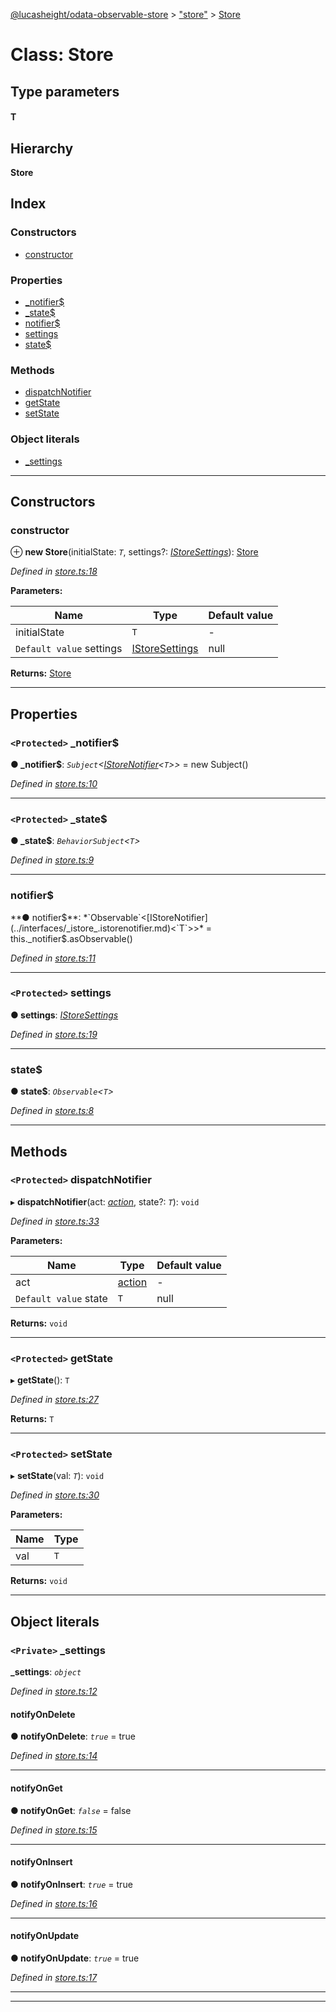 [@lucasheight/odata-observable-store](../README.md) > ["store"](../modules/_store_.md) > [Store](../classes/_store_.store.md)

# Class: Store

## Type parameters
#### T 
## Hierarchy

**Store**

## Index

### Constructors

* [constructor](_store_.store.md#constructor)

### Properties

* [_notifier$](_store_.store.md#_notifier_)
* [_state$](_store_.store.md#_state_)
* [notifier$](_store_.store.md#notifier_)
* [settings](_store_.store.md#settings)
* [state$](_store_.store.md#state_)

### Methods

* [dispatchNotifier](_store_.store.md#dispatchnotifier)
* [getState](_store_.store.md#getstate)
* [setState](_store_.store.md#setstate)

### Object literals

* [_settings](_store_.store.md#_settings)

---

## Constructors

<a id="constructor"></a>

###  constructor

⊕ **new Store**(initialState: *`T`*, settings?: *[IStoreSettings](../interfaces/_istore_.istoresettings.md)*): [Store](_store_.store.md)

*Defined in [store.ts:18](https://github.com/lucasheight/odata-observable-store/blob/d64bd24/src/store.ts#L18)*

**Parameters:**

| Name | Type | Default value |
| ------ | ------ | ------ |
| initialState | `T` | - |
| `Default value` settings | [IStoreSettings](../interfaces/_istore_.istoresettings.md) |  null |

**Returns:** [Store](_store_.store.md)

___

## Properties

<a id="_notifier_"></a>

### `<Protected>` _notifier$

**● _notifier$**: *`Subject`<[IStoreNotifier](../interfaces/_istore_.istorenotifier.md)<`T`>>* =  new Subject()

*Defined in [store.ts:10](https://github.com/lucasheight/odata-observable-store/blob/d64bd24/src/store.ts#L10)*

___
<a id="_state_"></a>

### `<Protected>` _state$

**● _state$**: *`BehaviorSubject`<`T`>*

*Defined in [store.ts:9](https://github.com/lucasheight/odata-observable-store/blob/d64bd24/src/store.ts#L9)*

___
<a id="notifier_"></a>

###  notifier$

**● notifier$**: *`Observable`<[IStoreNotifier](../interfaces/_istore_.istorenotifier.md)<`T`>>* =  this._notifier$.asObservable()

*Defined in [store.ts:11](https://github.com/lucasheight/odata-observable-store/blob/d64bd24/src/store.ts#L11)*

___
<a id="settings"></a>

### `<Protected>` settings

**● settings**: *[IStoreSettings](../interfaces/_istore_.istoresettings.md)*

*Defined in [store.ts:19](https://github.com/lucasheight/odata-observable-store/blob/d64bd24/src/store.ts#L19)*

___
<a id="state_"></a>

###  state$

**● state$**: *`Observable`<`T`>*

*Defined in [store.ts:8](https://github.com/lucasheight/odata-observable-store/blob/d64bd24/src/store.ts#L8)*

___

## Methods

<a id="dispatchnotifier"></a>

### `<Protected>` dispatchNotifier

▸ **dispatchNotifier**(act: *[action](../enums/_action_enum_.action.md)*, state?: *`T`*): `void`

*Defined in [store.ts:33](https://github.com/lucasheight/odata-observable-store/blob/d64bd24/src/store.ts#L33)*

**Parameters:**

| Name | Type | Default value |
| ------ | ------ | ------ |
| act | [action](../enums/_action_enum_.action.md) | - |
| `Default value` state | `T` |  null |

**Returns:** `void`

___
<a id="getstate"></a>

### `<Protected>` getState

▸ **getState**(): `T`

*Defined in [store.ts:27](https://github.com/lucasheight/odata-observable-store/blob/d64bd24/src/store.ts#L27)*

**Returns:** `T`

___
<a id="setstate"></a>

### `<Protected>` setState

▸ **setState**(val: *`T`*): `void`

*Defined in [store.ts:30](https://github.com/lucasheight/odata-observable-store/blob/d64bd24/src/store.ts#L30)*

**Parameters:**

| Name | Type |
| ------ | ------ |
| val | `T` |

**Returns:** `void`

___

## Object literals

<a id="_settings"></a>

### `<Private>` _settings

**_settings**: *`object`*

*Defined in [store.ts:12](https://github.com/lucasheight/odata-observable-store/blob/d64bd24/src/store.ts#L12)*

<a id="_settings.notifyondelete"></a>

####  notifyOnDelete

**● notifyOnDelete**: *`true`* = true

*Defined in [store.ts:14](https://github.com/lucasheight/odata-observable-store/blob/d64bd24/src/store.ts#L14)*

___
<a id="_settings.notifyonget"></a>

####  notifyOnGet

**● notifyOnGet**: *`false`* = false

*Defined in [store.ts:15](https://github.com/lucasheight/odata-observable-store/blob/d64bd24/src/store.ts#L15)*

___
<a id="_settings.notifyoninsert"></a>

####  notifyOnInsert

**● notifyOnInsert**: *`true`* = true

*Defined in [store.ts:16](https://github.com/lucasheight/odata-observable-store/blob/d64bd24/src/store.ts#L16)*

___
<a id="_settings.notifyonupdate"></a>

####  notifyOnUpdate

**● notifyOnUpdate**: *`true`* = true

*Defined in [store.ts:17](https://github.com/lucasheight/odata-observable-store/blob/d64bd24/src/store.ts#L17)*

___

___

